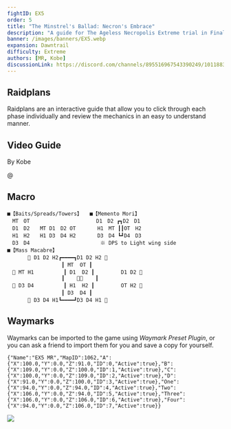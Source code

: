 ```yaml
---
fightID: EX5
order: 5
title: "The Minstrel's Ballad: Necron's Embrace"
description: "A guide for The Ageless Necropolis Extreme trial in Final Fantasy XIV: Dawntrail."
banner: /images/banners/EX5.webp
expansion: Dawntrail
difficulty: Extreme
authors: [MR, Kobe]
discussionLink: https://discord.com/channels/895516967543390249/1011883681222234182
---
```


## Raidplans
Raidplans are an interactive guide that allow you to click through each phase individually and review the mechanics in an easy to understand manner.

<ActionGroup
:actions="[
{ title: 'Opener -> Adds', color: 'purple', href: 'https://raidplan.io/plan/UTl8MUlR0_Wsy1zk' },
{ title: 'Specter of Death -> Enrage', color: 'white', href: 'https://raidplan.io/plan/dzrj3_3MLWwmDW8t' },
]"
/>

## Video Guide
By Kobe

@[](https://youtu.be/bla48p52EKo)

## Macro

```macro
■【Baits/Spreads/Towers】　　■【Memento Mori】
　MT　OT　　　　　　　　　　　　　D1　D2 ┏┓D2　D1
　D1　D2　　MT D1　D2 OT　  　　H1　MT ┃┃OT　H2
　H1　H2　　H1 D3　D4 H2　  　　D3　D4 ┗┛D4　D3
　D3　D4　　　　　 　　　　　  　　※ DPS to Light wing side
■【Mass Macabre】
　　　　 D1 D2 H2┏━━━━┓D1 D2 H2 
　　　　　　　　　　 ┃ MT  OT ┃
　 MT H1　　　　   ┃ D1  D2 ┃　　　　  D1 D2 
　　　　　　　　　　 ┃        ┃
　 D3 D4　　　　   ┃ H1  H2 ┃　　　　  OT H2 
　　　　　　　　　　 ┃ D3  D4 ┃
　　　　 D3 D4 H1┗━━━━┛D3 D4 H1 
```

## Waymarks
Waymarks can be imported to the game using *Waymark Preset Plugin*, or you can ask a friend to import them for you and save a copy for yourself.

```waymarks
{"Name":"EX5 MR","MapID":1062,"A":{"X":100.0,"Y":0.0,"Z":91.0,"ID":0,"Active":true},"B":{"X":109.0,"Y":0.0,"Z":100.0,"ID":1,"Active":true},"C":{"X":100.0,"Y":0.0,"Z":109.0,"ID":2,"Active":true},"D":{"X":91.0,"Y":0.0,"Z":100.0,"ID":3,"Active":true},"One":{"X":94.0,"Y":0.0,"Z":94.0,"ID":4,"Active":true},"Two":{"X":106.0,"Y":0.0,"Z":94.0,"ID":5,"Active":true},"Three":{"X":106.0,"Y":0.0,"Z":106.0,"ID":6,"Active":true},"Four":{"X":94.0,"Y":0.0,"Z":106.0,"ID":7,"Active":true}}
```

![](/images/ex5-waymarks.webp)
